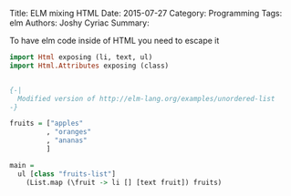 Title: ELM mixing HTML
Date: 2015-07-27
Category: Programming
Tags: elm
Authors: Joshy Cyriac
Summary:


To have elm code inside of HTML you need to escape it

```haskell
import Html exposing (li, text, ul)
import Html.Attributes exposing (class)


{-|
  Modified version of http://elm-lang.org/examples/unordered-list
-}

fruits = ["apples"
         , "oranges"
         , "ananas"
         ]

main =
  ul [class "fruits-list"]
    (List.map (\fruit -> li [] [text fruit]) fruits)
```


